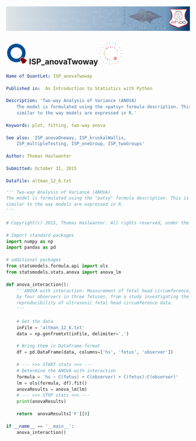[<img src="../../../../pictures/quantletLogo_FH.png" alt="Intro to Statistics with Python">](https://github.com/thomas-haslwanter/statsintro_python)

## [<img src="../../../../pictures/qloqo.png" alt="Visit QuantNet">](http://quantlet.de/) **ISP_anovaTwoway** [<img src="../../../../pictures/QN2.png" width="60" alt="Visit QuantNet 2.0">](http://quantlet.de/d3/ia)

```yaml
Name of QuantLet: ISP_anovaTwoway

Published in:  An Introduction to Statistics with Python

Description: 'Two-way Analysis of Variance (ANOVA)
    The model is formulated using the <patsy> formula description. This is very
    similar to the way models are expressed in R.'

Keywords: plot, fitting, two-way anova

See also: 'ISP_anovaOneway, ISP_kruskalWallis,
    ISP_multipleTesting, ISP_oneGroup, ISP_twoGroups' 

Author: Thomas Haslwanter 

Submitted: October 31, 2015 

Datafile: altman_12_6.txt 

```

```py
''' Two-way Analysis of Variance (ANOVA)
The model is formulated using the "patsy" formula description. This is very
similar to the way models are expressed in R.
'''

# Copyright(c) 2015, Thomas Haslwanter. All rights reserved, under the BSD 3-Clause License

# Import standard packages
import numpy as np
import pandas as pd

# additional packages
from statsmodels.formula.api import ols
from statsmodels.stats.anova import anova_lm

def anova_interaction():
    '''ANOVA with interaction: Measurement of fetal head circumference,
    by four observers in three fetuses, from a study investigating the
    reproducibility of ultrasonic fetal head circumference data.
    '''
    
    # Get the data
    inFile = 'altman_12_6.txt'
    data = np.genfromtxt(inFile, delimiter=',')
    
    # Bring them in DataFrame-format
    df = pd.DataFrame(data, columns=['hs', 'fetus', 'observer'])
    
    # --- >>> START stats <<< ---
    # Determine the ANOVA with interaction
    formula = 'hs ~ C(fetus) + C(observer) + C(fetus):C(observer)'
    lm = ols(formula, df).fit()
    anovaResults = anova_lm(lm)
    # --- >>> STOP stats <<< ---
    print(anovaResults)

    return  anovaResults['F'][0]
                              
if __name__ == '__main__':
    anova_interaction()
```
